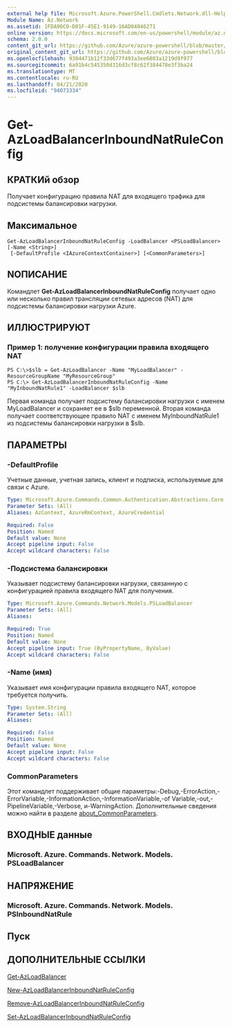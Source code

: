 ```yaml
---
external help file: Microsoft.Azure.PowerShell.Cmdlets.Network.dll-Help.xml
Module Name: Az.Network
ms.assetid: 1FDA90C0-D01F-45E1-9149-16AD04046271
online version: https://docs.microsoft.com/en-us/powershell/module/az.network/get-azloadbalancerinboundnatruleconfig
schema: 2.0.0
content_git_url: https://github.com/Azure/azure-powershell/blob/master/src/Network/Network/help/Get-AzLoadBalancerInboundNatRuleConfig.md
original_content_git_url: https://github.com/Azure/azure-powershell/blob/master/src/Network/Network/help/Get-AzLoadBalancerInboundNatRuleConfig.md
ms.openlocfilehash: 9304471b12f33d677f493a3ee6803a1219d9f977
ms.sourcegitcommit: 6a91b4c545350d316d3cf8c62f384478e3f3ba24
ms.translationtype: MT
ms.contentlocale: ru-RU
ms.lasthandoff: 04/21/2020
ms.locfileid: "94073334"
---
```

# Get-AzLoadBalancerInboundNatRuleConfig

## КРАТКИй обзор
Получает конфигурацию правила NAT для входящего трафика для подсистемы балансировки нагрузки.

## Максимальное

```
Get-AzLoadBalancerInboundNatRuleConfig -LoadBalancer <PSLoadBalancer> [-Name <String>]
 [-DefaultProfile <IAzureContextContainer>] [<CommonParameters>]
```

## NОПИСАНИЕ
Командлет **Get-AzLoadBalancerInboundNatRuleConfig** получает одно или несколько правил трансляции сетевых адресов (NAT) для подсистемы балансировки нагрузки Azure.

## ИЛЛЮСТРИРУЮТ

### Пример 1: получение конфигурации правила входящего NAT
```
PS C:\>$slb = Get-AzLoadBalancer -Name "MyLoadBalancer" -ResourceGroupName "MyResourceGroup"
PS C:\> Get-AzLoadBalancerInboundNatRuleConfig -Name "MyInboundNatRule1" -LoadBalancer $slb
```

Первая команда получает подсистему балансировки нагрузки с именем MyLoadBalancer и сохраняет ее в $slb переменной.
Вторая команда получает соответствующее правило NAT с именем MyInboundNatRule1 из подсистемы балансировки нагрузки в $slb.

## ПАРАМЕТРЫ

### -DefaultProfile
Учетные данные, учетная запись, клиент и подписка, используемые для связи с Azure.

```yaml
Type: Microsoft.Azure.Commands.Common.Authentication.Abstractions.Core.IAzureContextContainer
Parameter Sets: (All)
Aliases: AzContext, AzureRmContext, AzureCredential

Required: False
Position: Named
Default value: None
Accept pipeline input: False
Accept wildcard characters: False
```

### -Подсистема балансировки
Указывает подсистему балансировки нагрузки, связанную с конфигурацией правила входящего NAT для получения.

```yaml
Type: Microsoft.Azure.Commands.Network.Models.PSLoadBalancer
Parameter Sets: (All)
Aliases:

Required: True
Position: Named
Default value: None
Accept pipeline input: True (ByPropertyName, ByValue)
Accept wildcard characters: False
```

### -Name (имя)
Указывает имя конфигурации правила входящего NAT, которое требуется получить.

```yaml
Type: System.String
Parameter Sets: (All)
Aliases:

Required: False
Position: Named
Default value: None
Accept pipeline input: False
Accept wildcard characters: False
```

### CommonParameters
Этот командлет поддерживает общие параметры:-Debug,-ErrorAction,-ErrorVariable,-InformationAction,-InformationVariable,-of Variable,-out,-PipelineVariable,-Verbose, и-WarningAction. Дополнительные сведения можно найти в разделе [about_CommonParameters](http://go.microsoft.com/fwlink/?LinkID=113216).

## ВХОДНЫЕ данные

### Microsoft. Azure. Commands. Network. Models. PSLoadBalancer

## НАПРЯЖЕНИЕ

### Microsoft. Azure. Commands. Network. Models. PSInboundNatRule

## Пуск

## ДОПОЛНИТЕЛЬНЫЕ ССЫЛКИ

[Get-AzLoadBalancer](./Get-AzLoadBalancer.md)

[New-AzLoadBalancerInboundNatRuleConfig](./New-AzLoadBalancerInboundNatRuleConfig.md)

[Remove-AzLoadBalancerInboundNatRuleConfig](./Remove-AzLoadBalancerInboundNatRuleConfig.md)

[Set-AzLoadBalancerInboundNatRuleConfig](./Set-AzLoadBalancerInboundNatRuleConfig.md)


